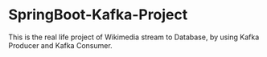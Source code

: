 # SpringBoot-Kafka-Project
This is the real life project of Wikimedia stream to Database, by using Kafka Producer and Kafka Consumer.
